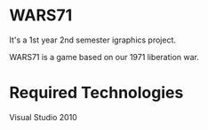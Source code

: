 # WARS71 
It's a 1st year 2nd semester igraphics project.

WARS71 is a game based on our 1971 liberation war.

# Required Technologies
Visual Studio 2010


